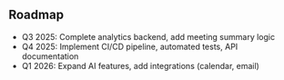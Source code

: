 ## Roadmap
- Q3 2025: Complete analytics backend, add meeting summary logic
- Q4 2025: Implement CI/CD pipeline, automated tests, API documentation
- Q1 2026: Expand AI features, add integrations (calendar, email)
